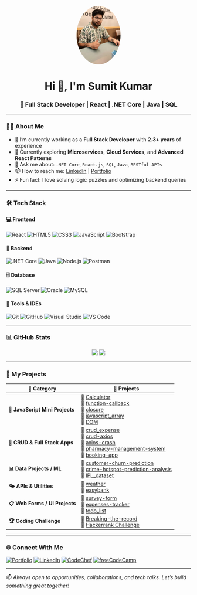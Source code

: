 <!-- Profile Picture (Optional - Circular Avatar) -->
<p align="center">
  <img src="https://github.com/SumitK25/SumitK25/blob/main/sumi_ai.jpeg" width="120px" style="border-radius: 50%;" alt="Sumit Kumar GitHub Profile"/>
</p>

<h1 align="center">Hi 👋, I'm Sumit Kumar</h1>
<h3 align="center">🚀 Full Stack Developer | React | .NET Core | Java | SQL</h3>

---

### 👨‍💻 About Me

- 🔭 I’m currently working as a **Full Stack Developer** with **2.3+ years** of experience  
- 🌱 Currently exploring **Microservices**, **Cloud Services**, and **Advanced React Patterns**  
- 💬 Ask me about: `.NET Core`, `React.js`, `SQL`, `Java`, `RESTful APIs`  
- 📫 How to reach me: [LinkedIn](https://www.linkedin.com/in/sumit-kumar-97b321215/) | [Portfolio](https://sumitkport.netlify.app)  
- ⚡ Fun fact: I love solving logic puzzles and optimizing backend queries

---

### 🛠️ Tech Stack

#### 💻 Frontend
![React](https://img.shields.io/badge/-React-black?style=for-the-badge&logo=react)
![HTML5](https://img.shields.io/badge/-HTML5-orange?style=for-the-badge&logo=html5)
![CSS3](https://img.shields.io/badge/-CSS3-blue?style=for-the-badge&logo=css3)
![JavaScript](https://img.shields.io/badge/-JavaScript-yellow?style=for-the-badge&logo=javascript)
![Bootstrap](https://img.shields.io/badge/-Bootstrap-purple?style=for-the-badge&logo=bootstrap)

#### 🔧 Backend
![.NET Core](https://img.shields.io/badge/-ASP.NET_Core-blue?style=for-the-badge&logo=dotnet)
![Java](https://img.shields.io/badge/-Java-red?style=for-the-badge&logo=java)
![Node.js](https://img.shields.io/badge/-Node.js-green?style=for-the-badge&logo=node.js)
![Postman](https://img.shields.io/badge/-Postman-orange?style=for-the-badge&logo=postman)

#### 🗄️ Database
![SQL Server](https://img.shields.io/badge/-SQL_Server-gray?style=for-the-badge&logo=microsoft-sql-server)
![Oracle](https://img.shields.io/badge/-Oracle-F80000?style=for-the-badge&logo=oracle)
![MySQL](https://img.shields.io/badge/-MySQL-blue?style=for-the-badge&logo=mysql)

#### 🧰 Tools & IDEs
![Git](https://img.shields.io/badge/-Git-orange?style=for-the-badge&logo=git)
![GitHub](https://img.shields.io/badge/-GitHub-black?style=for-the-badge&logo=github)
![Visual Studio](https://img.shields.io/badge/-Visual_Studio-purple?style=for-the-badge&logo=visual-studio)
![VS Code](https://img.shields.io/badge/-VS_Code-blue?style=for-the-badge&logo=visual-studio-code)

---

### 📊 GitHub Stats

<p align="center">
  <img src="https://github-readme-stats.vercel.app/api?username=Sumitk25&show_icons=true&theme=radical" width="49%"/>
  <img src="https://github-readme-streak-stats.herokuapp.com/?user=Sumitk25&theme=radical" width="49%"/>
</p>

---

### 💼 My Projects

| 📂 Category                     | 🧩 Projects                                                                                                                                                                                                                                                                                                                                          |
| ------------------------------- | ---------------------------------------------------------------------------------------------------------------------------------------------------------------------------------------------------------------------------------------------------------------------------------------------------------------------------------------------------- |
| **🧮 JavaScript Mini Projects** | 🔹 [Calculator](https://github.com/Sumitk25/Calculator) <br> 🔹 [function-callback](https://github.com/Sumitk25/function-callback) <br> 🔹 [closure](https://github.com/Sumitk25/closure) <br> 🔹 [javascript_array](https://github.com/Sumitk25/javascript_array) <br> 🔹 [DOM](https://github.com/Sumitk25/DOM)                                   |
| **🧾 CRUD & Full Stack Apps**   | 🔹 [crud_expense](https://github.com/Sumitk25/crud_expense) <br> 🔹 [crud-axios](https://github.com/Sumitk25/crud-axios) <br> 🔹 [axios-crash](https://github.com/Sumitk25/axios-crash) <br> 🔹 [pharmacy-management-system](https://github.com/Sumitk25/pharmacy-management-system) <br> 🔹 [booking-app](https://github.com/Sumitk25/booking-app) |
| **📊 Data Projects / ML**       | 🔹 [customer-churn-prediction](https://github.com/Sumitk25/customer-churn-prediction) <br> 🔹 [crime-hotspot-prediction-analysis](https://github.com/Sumitk25/crime-hotspot-prediction-analysis) <br> 🔹 [IPL_dataset](https://github.com/Sumitk25/IPL_dataset)                                                                                     |
| **🌤️ APIs & Utilities**        | 🔹 [weather](https://github.com/Sumitk25/weather) <br> 🔹 [easybank](https://github.com/Sumitk25/easybank)                                                                                                                                                                                                                                           |
| **📋 Web Forms / UI Projects**  | 🔹 [survey-form](https://github.com/Sumitk25/survey-form) <br> 🔹 [expenses-tracker](https://github.com/Sumitk25/expenses-tracker) <br> 🔹 [todo_list](https://github.com/Sumitk25/todo_list)                                                                                                                                                       |
| **🏆 Coding Challenge**         | 🔹 [Breaking-the-record](https://github.com/Sumitk25/Breaking-the-record) <br> 🔗 [Hackerrank Challenge](https://www.hackerrank.com/challenges/three-month-preparation-kit-breaking-best-and-worst-records/problem)                                                                                                                                  |

---


### 🌐 Connect With Me

[![Portfolio](https://img.shields.io/badge/Portfolio-Visit-orange?style=for-the-badge)](https://sumitkport.netlify.app)
[![LinkedIn](https://img.shields.io/badge/LinkedIn-Connect-blue?style=for-the-badge&logo=linkedin)](https://www.linkedin.com/in/sumit-kumar-97b321215/)
[![CodeChef](https://img.shields.io/badge/CodeChef-Profile-informational?style=for-the-badge&logo=codechef)](https://www.codechef.com/users/sumit25mgr)
[![freeCodeCamp](https://img.shields.io/badge/freeCodeCamp-Profile-success?style=for-the-badge&logo=freecodecamp)](https://www.freecodecamp.org/SumitK)


---

📫 *Always open to opportunities, collaborations, and tech talks. Let’s build something great together!*
